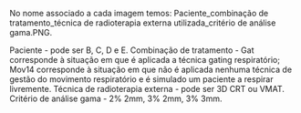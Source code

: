 No nome associado a cada imagem temos: Paciente_combinação de tratamento_técnica de radioterapia externa utilizada_critério de análise gama.PNG.

Paciente - pode ser B, C, D e E. Combinação de tratamento - Gat corresponde à situação em que é aplicada a técnica gating respiratório; Mov14 corresponde à situação em que não é aplicada nenhuma técnica de gestão do movimento respiratório e é simulado um paciente a respirar livremente. Técnica de radioterapia externa - pode ser 3D CRT ou VMAT. Critério de análise gama - 2% 2mm, 3% 2mm, 3% 3mm.
